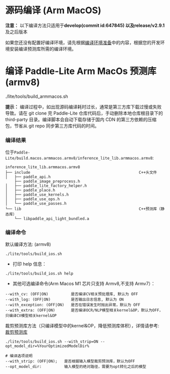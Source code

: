 # 源码编译 (Arm MacOS)

**注意：** 以下编译方法只适用于**develop(commit id:647845) 以及release/v2.9.1** 及之后版本

如果您还没有配置好编译环境，请先根据[编译环境准备](compile_env.html#mac-os)中的内容，根据您的开发环境安装编译预测库所需的编译环境。

# 编译 Paddle-Lite Arm MacOs 预测库 (armv8)

./lite/tools/build_armmacos.sh

**提示：** 编译过程中，如出现源码编译耗时过长，通常是第三方库下载过慢或失败导致。请在 git clone 完 Paddle-Lite 仓库代码后，手动删除本地仓库根目录下的 third-party 目录。编译脚本会自动下载存储于国内 CDN 的第三方依赖的压缩包，节省从 git repo 同步第三方库代码的时间。

### 编译结果

位于`Paddle-Lite/build.macos.armmacos.armv8/inference_lite_lib.armmacos.armv8`:

```shell
inference_lite_lib.armmacos.armv8
├── include                                                C++头文件
│   ├── paddle_api.h
    ├── paddle_image_preprocess.h
│   ├── paddle_lite_factory_helper.h
│   ├── paddle_place.h
│   ├── paddle_use_kernels.h
│   ├── paddle_use_ops.h
│   └── paddle_use_passes.h
└── lib                                                    C++预测库（静态库）
    └── libpaddle_api_light_bundled.a
```

### 编译命令

 默认编译方法: (armv8)                                           
```shell
./lite/tools/build_ios.sh
```

- 打印 help 信息：

```shell
./lite/tools/build_ios.sh help
```

- 其他可选编译命令(Arm Macos M1 芯片只支持 Armv8,不支持 Armv7）：
```shell
--with_cv: (OFF|ON)          是否编译CV相关预处理库, 默认为 OFF
--with_log: (OFF|ON)         是否输出日志信息, 默认为 ON
--with_exception: (OFF|ON)   是否在错误发生时抛出异常，默认为 OFF
--with_extra: (OFF|ON)       是否编译OCR/NLP模型相关kernel&OP，默认为OFF，只编译CV模型相关kernel&OP
```

 裁剪预测库方法（只编译模型中的kernel&OP，降低预测库体积），详情请参考:  [裁剪预测库](library_tailoring)

```shell
./lite/tools/build_ios.sh --with_strip=ON --opt_model_dir=%YourOptimizedModelDir%

# 编译选项说明
--with_strip: (OFF|ON);   是否根据输入模型裁剪预测库，默认为OFF
--opt_model_dir:          输入模型的绝对路径，需要为opt转化之后的模型
```
